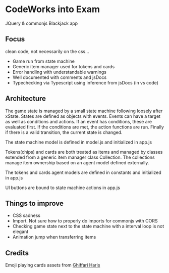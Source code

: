 # CodeWorks into Exam

JQuery & commonjs Blackjack app

## Focus

clean code, not necessarily on the css...

-   Game run from state machine
-   Generic item manager used for tokens and cards
-   Error handling with understandable warnings
-   Well documented with comments and jsDocs
-   Typechecking via Typescript using inference from jsDocs (in vs code)

## Architecture

The game state is managed by a small state machine following loosely after xState.
States are defined as objects with events. Events can have a target as well as conditions and actions.
If an event has conditions, these are evaluated first.
If the conditions are met, the action functions are run.
Finally if there is a valid transition, the current state is changed.

The state machine model is defined in model.js and initialized in app.js

Tokens(chips) and cards are both treated as items and managed by classes extended from a generic item manager class Collection.
The collections manage item ownership based on an agent model defined externally.

The tokens and cards agent models are defined in constants and initialized in app.js

UI buttons are bound to state machine actions in app.js

## Things to improve

-   CSS sadness
-   Import. Not sure how to properly do imports for commonjs with CORS
-   Checking game state next to the state machine with a interval loop is not elegant
-   Animation jump when transferring items

## Credits

Emoji playing cards assets from [Ghiffari Haris](https://www.behance.net/gallery/122032769/Emoji-Playing-Cards?tracking_source=search_projects%7Cemoji+playing+cards)
